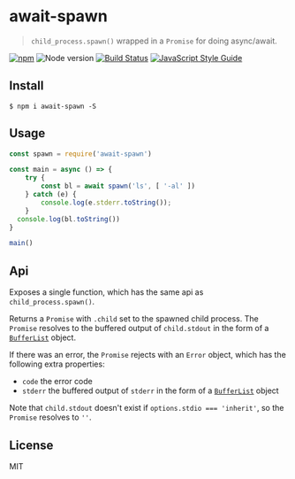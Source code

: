 # await-spawn

> `child_process.spawn()` wrapped in a `Promise` for doing async/await.

[![npm](https://img.shields.io/npm/v/await-spawn.svg)](https://www.npmjs.com/package/await-spawn)
![Node version](https://img.shields.io/node/v/await-spawn.svg)
[![Build Status](https://travis-ci.org/ralphtheninja/await-spawn.svg?branch=master)](https://travis-ci.org/ralphtheninja/await-spawn)
[![JavaScript Style Guide](https://img.shields.io/badge/code_style-standard-brightgreen.svg)](https://standardjs.com)

## Install

```
$ npm i await-spawn -S
```

## Usage

```js
const spawn = require('await-spawn')

const main = async () => {
    try {
        const bl = await spawn('ls', [ '-al' ])
    } catch (e) {
        console.log(e.stderr.toString());
    }
  console.log(bl.toString())
}

main()
```

## Api

Exposes a single function, which has the same api as `child_process.spawn()`.

Returns a `Promise` with `.child` set to the spawned child process. The `Promise` resolves to the buffered output of `child.stdout` in the form of a [`BufferList`] object.

If there was an error, the `Promise` rejects with an `Error` object, which has the following extra properties:

* `code` the error code
* `stderr` the buffered output of `stderr` in the form of a [`BufferList`] object

Note that `child.stdout` doesn't exist if `options.stdio === 'inherit'`, so the `Promise` resolves to `''`.

## License

MIT

[`BufferList`]: https://github.com/rvagg/bl
